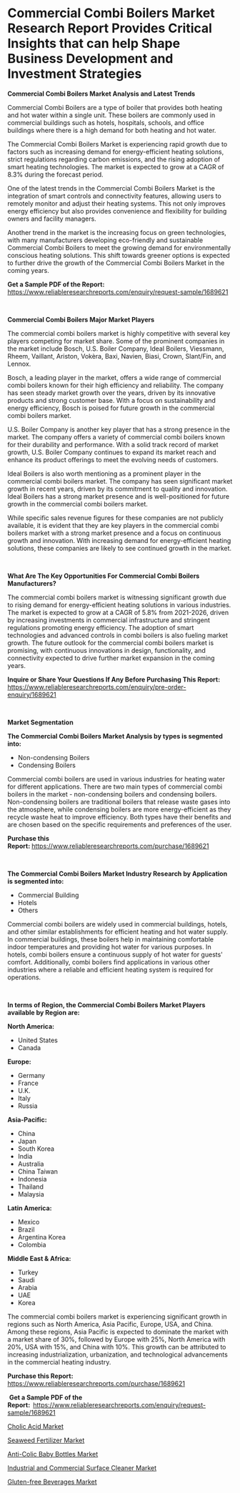 <p><h1>Commercial Combi Boilers Market Research Report Provides Critical Insights that can help Shape Business Development and Investment Strategies</h1></p><p><strong>Commercial Combi Boilers Market Analysis and Latest Trends</strong></p>
<p><p>Commercial Combi Boilers are a type of boiler that provides both heating and hot water within a single unit. These boilers are commonly used in commercial buildings such as hotels, hospitals, schools, and office buildings where there is a high demand for both heating and hot water.</p><p>The Commercial Combi Boilers Market is experiencing rapid growth due to factors such as increasing demand for energy-efficient heating solutions, strict regulations regarding carbon emissions, and the rising adoption of smart heating technologies. The market is expected to grow at a CAGR of 8.3% during the forecast period.</p><p>One of the latest trends in the Commercial Combi Boilers Market is the integration of smart controls and connectivity features, allowing users to remotely monitor and adjust their heating systems. This not only improves energy efficiency but also provides convenience and flexibility for building owners and facility managers.</p><p>Another trend in the market is the increasing focus on green technologies, with many manufacturers developing eco-friendly and sustainable Commercial Combi Boilers to meet the growing demand for environmentally conscious heating solutions. This shift towards greener options is expected to further drive the growth of the Commercial Combi Boilers Market in the coming years.</p></p>
<p><strong>Get a Sample PDF of the Report:&nbsp;</strong> <a href="https://www.reliableresearchreports.com/enquiry/request-sample/1689621">https://www.reliableresearchreports.com/enquiry/request-sample/1689621</a></p>
<p>&nbsp;</p>
<p><strong>Commercial Combi Boilers Major Market Players</strong></p>
<p><p>The commercial combi boilers market is highly competitive with several key players competing for market share. Some of the prominent companies in the market include Bosch, U.S. Boiler Company, Ideal Boilers, Viessmann, Rheem, Vaillant, Ariston, Vokèra, Baxi, Navien, Biasi, Crown, Slant/Fin, and Lennox.</p><p>Bosch, a leading player in the market, offers a wide range of commercial combi boilers known for their high efficiency and reliability. The company has seen steady market growth over the years, driven by its innovative products and strong customer base. With a focus on sustainability and energy efficiency, Bosch is poised for future growth in the commercial combi boilers market.</p><p>U.S. Boiler Company is another key player that has a strong presence in the market. The company offers a variety of commercial combi boilers known for their durability and performance. With a solid track record of market growth, U.S. Boiler Company continues to expand its market reach and enhance its product offerings to meet the evolving needs of customers.</p><p>Ideal Boilers is also worth mentioning as a prominent player in the commercial combi boilers market. The company has seen significant market growth in recent years, driven by its commitment to quality and innovation. Ideal Boilers has a strong market presence and is well-positioned for future growth in the commercial combi boilers market.</p><p>While specific sales revenue figures for these companies are not publicly available, it is evident that they are key players in the commercial combi boilers market with a strong market presence and a focus on continuous growth and innovation. With increasing demand for energy-efficient heating solutions, these companies are likely to see continued growth in the market.</p></p>
<p>&nbsp;</p>
<p><strong>What Are The Key Opportunities For Commercial Combi Boilers Manufacturers?</strong></p>
<p><p>The commercial combi boilers market is witnessing significant growth due to rising demand for energy-efficient heating solutions in various industries. The market is expected to grow at a CAGR of 5.8% from 2021-2026, driven by increasing investments in commercial infrastructure and stringent regulations promoting energy efficiency. The adoption of smart technologies and advanced controls in combi boilers is also fueling market growth. The future outlook for the commercial combi boilers market is promising, with continuous innovations in design, functionality, and connectivity expected to drive further market expansion in the coming years.</p></p>
<p><strong>Inquire or Share Your Questions If Any Before Purchasing This Report:</strong> <a href="https://www.reliableresearchreports.com/enquiry/pre-order-enquiry/1689621">https://www.reliableresearchreports.com/enquiry/pre-order-enquiry/1689621</a></p>
<p>&nbsp;</p>
<p><strong>Market Segmentation</strong></p>
<p><strong>The Commercial Combi Boilers Market Analysis by types is segmented into:</strong></p>
<p><ul><li>Non-condensing Boilers</li><li>Condensing Boilers</li></ul></p>
<p><p>Commercial combi boilers are used in various industries for heating water for different applications. There are two main types of commercial combi boilers in the market - non-condensing boilers and condensing boilers. Non-condensing boilers are traditional boilers that release waste gases into the atmosphere, while condensing boilers are more energy-efficient as they recycle waste heat to improve efficiency. Both types have their benefits and are chosen based on the specific requirements and preferences of the user.</p></p>
<p><strong>Purchase this Report:&nbsp;</strong><a href="https://www.reliableresearchreports.com/purchase/1689621">https://www.reliableresearchreports.com/purchase/1689621</a></p>
<p>&nbsp;</p>
<p><strong>The Commercial Combi Boilers Market Industry Research by Application is segmented into:</strong></p>
<p><ul><li>Commercial Building</li><li>Hotels</li><li>Others</li></ul></p>
<p><p>Commercial combi boilers are widely used in commercial buildings, hotels, and other similar establishments for efficient heating and hot water supply. In commercial buildings, these boilers help in maintaining comfortable indoor temperatures and providing hot water for various purposes. In hotels, combi boilers ensure a continuous supply of hot water for guests' comfort. Additionally, combi boilers find applications in various other industries where a reliable and efficient heating system is required for operations.</p></p>
<p>&nbsp;</p>
<p><strong>In terms of Region, the Commercial Combi Boilers Market Players available by Region are:</strong></p>
<p>
    <p> <strong> North America: </strong>
        <ul>
            <li>United States</li>
            <li>Canada</li>
        </ul>
        </p> 
    <p> <strong> Europe: </strong>
        <ul>
            <li>Germany</li>
            <li>France</li>
            <li>U.K.</li>
            <li>Italy</li>
            <li>Russia</li>
        </ul>
        </p> 
    <p> <strong> Asia-Pacific: </strong>
        <ul>
            <li>China</li>
            <li>Japan</li>
            <li>South Korea</li>
            <li>India</li>
            <li>Australia</li>
            <li>China Taiwan</li>
            <li>Indonesia</li>
            <li>Thailand</li>
            <li>Malaysia</li>
        </ul>
        </p> 
    <p> <strong> Latin America: </strong>
        <ul>
            <li>Mexico</li>
            <li>Brazil</li>
            <li>Argentina Korea</li>
            <li>Colombia</li>
        </ul>
        </p> 
    <p> <strong> Middle East & Africa: </strong>
        <ul>
            <li>Turkey</li>
            <li>Saudi</li>
            <li>Arabia</li>
            <li>UAE</li>
            <li>Korea</li>
        </ul>
    </p>
    </p>
<p><p>The commercial combi boilers market is experiencing significant growth in regions such as North America, Asia Pacific, Europe, USA, and China. Among these regions, Asia Pacific is expected to dominate the market with a market share of 30%, followed by Europe with 25%, North America with 20%, USA with 15%, and China with 10%. This growth can be attributed to increasing industrialization, urbanization, and technological advancements in the commercial heating industry.</p></p>
<p><strong>Purchase this Report: </strong><a href="https://www.reliableresearchreports.com/purchase/1689621">https://www.reliableresearchreports.com/purchase/1689621</a></p>
<p>&nbsp;<strong>Get a Sample PDF of the Report:&nbsp;&nbsp;</strong><a href="https://www.reliableresearchreports.com/enquiry/request-sample/1689621">https://www.reliableresearchreports.com/enquiry/request-sample/1689621</a></p>
<p><strong></strong></p>
<p><p><a href="https://github.com/johnbach50/Market-Research-Report-List-2/blob/main/cholic-acid-market.md">Cholic Acid Market</a></p><p><a href="https://github.com/lylyparadise/Market-Research-Report-List-2/blob/main/seaweed-fertilizer-market.md">Seaweed Fertilizer Market</a></p><p><a href="https://github.com/wusalecollins540tpqoz/Market-Research-Report-List-1/blob/main/anti-colic-baby-bottles-market.md">Anti-Colic Baby Bottles Market</a></p><p><a href="https://github.com/kathiaseamanalvaradovlprc2h/Market-Research-Report-List-1/blob/main/industrial-and-commercial-surface-cleaner-market.md">Industrial and Commercial Surface Cleaner Market</a></p><p><a href="https://github.com/pjcfca/Market-Research-Report-List-1/blob/main/gluten-free-beverages-market.md">Gluten-free Beverages Market</a></p></p>